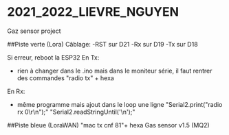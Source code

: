# 2021_2022_LIEVRE_NGUYEN
Gaz sensor project

##Piste verte (Lora)
Câblage:
-RST sur D21
-Rx sur D19
-Tx sur D18

Si erreur, reboot la ESP32
En Tx:
- rien à changer dans le .ino mais dans le moniteur série, il faut rentrer des commandes
"radio tx" + hexa

En Rx:
- même programme mais ajout dans le loop une ligne
"Serial2.print("radio rx 0\r\n");"
"Serial2.readStringUntil('\n');"

##Piste bleue (LoraWAN)
"mac tx cnf 81"+ hexa
Gas sensor v1.5 (MQ2)
